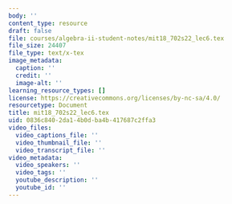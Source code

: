 ```yaml
---
body: ''
content_type: resource
draft: false
file: courses/algebra-ii-student-notes/mit18_702s22_lec6.tex
file_size: 24407
file_type: text/x-tex
image_metadata:
  caption: ''
  credit: ''
  image-alt: ''
learning_resource_types: []
license: https://creativecommons.org/licenses/by-nc-sa/4.0/
resourcetype: Document
title: mit18_702s22_lec6.tex
uid: 0836c840-2da1-4b0d-ba4b-417687c2ffa3
video_files:
  video_captions_file: ''
  video_thumbnail_file: ''
  video_transcript_file: ''
video_metadata:
  video_speakers: ''
  video_tags: ''
  youtube_description: ''
  youtube_id: ''
---
```

